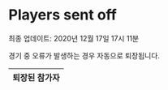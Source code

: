 # Players sent off
최종 업데이트: 2020년 12월 17일 17시 11분


경기 중 오류가 발생하는 경우 자동으로 퇴장됩니다.


| 퇴장된 참가자 |
|:---:|